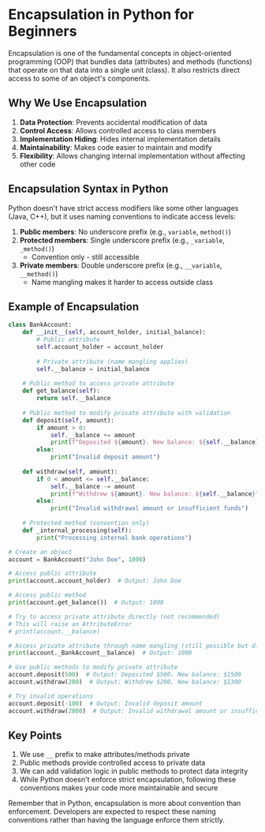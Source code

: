 # Encapsulation in Python for Beginners

Encapsulation is one of the fundamental concepts in object-oriented programming (OOP) that bundles data (attributes) and methods (functions) that operate on that data into a single unit (class). It also restricts direct access to some of an object's components.

## Why We Use Encapsulation

1. **Data Protection**: Prevents accidental modification of data
2. **Control Access**: Allows controlled access to class members
3. **Implementation Hiding**: Hides internal implementation details
4. **Maintainability**: Makes code easier to maintain and modify
5. **Flexibility**: Allows changing internal implementation without affecting other code

## Encapsulation Syntax in Python

Python doesn't have strict access modifiers like some other languages (Java, C++), but it uses naming conventions to indicate access levels:

1. **Public members**: No underscore prefix (e.g., `variable`, `method()`)
2. **Protected members**: Single underscore prefix (e.g., `_variable`, `_method()`)
   - Convention only - still accessible
3. **Private members**: Double underscore prefix (e.g., `__variable`, `__method()`)
   - Name mangling makes it harder to access outside class

## Example of Encapsulation

```python
class BankAccount:
    def __init__(self, account_holder, initial_balance):
        # Public attribute
        self.account_holder = account_holder
        
        # Private attribute (name mangling applies)
        self.__balance = initial_balance
    
    # Public method to access private attribute
    def get_balance(self):
        return self.__balance
    
    # Public method to modify private attribute with validation
    def deposit(self, amount):
        if amount > 0:
            self.__balance += amount
            print(f"Deposited ${amount}. New balance: ${self.__balance}")
        else:
            print("Invalid deposit amount")
    
    def withdraw(self, amount):
        if 0 < amount <= self.__balance:
            self.__balance -= amount
            print(f"Withdrew ${amount}. New balance: ${self.__balance}")
        else:
            print("Invalid withdrawal amount or insufficient funds")
    
    # Protected method (convention only)
    def _internal_processing(self):
        print("Processing internal bank operations")

# Create an object
account = BankAccount("John Doe", 1000)

# Access public attribute
print(account.account_holder)  # Output: John Doe

# Access public method
print(account.get_balance())  # Output: 1000

# Try to access private attribute directly (not recommended)
# This will raise an AttributeError
# print(account.__balance)

# Access private attribute through name mangling (still possible but discouraged)
print(account._BankAccount__balance)  # Output: 1000

# Use public methods to modify private attribute
account.deposit(500)  # Output: Deposited $500. New balance: $1500
account.withdraw(200)  # Output: Withdrew $200. New balance: $1300

# Try invalid operations
account.deposit(-100)  # Output: Invalid deposit amount
account.withdraw(2000)  # Output: Invalid withdrawal amount or insufficient funds
```

## Key Points

1. We use `__` prefix to make attributes/methods private
2. Public methods provide controlled access to private data
3. We can add validation logic in public methods to protect data integrity
4. While Python doesn't enforce strict encapsulation, following these conventions makes your code more maintainable and secure

Remember that in Python, encapsulation is more about convention than enforcement. Developers are expected to respect these naming conventions rather than having the language enforce them strictly.